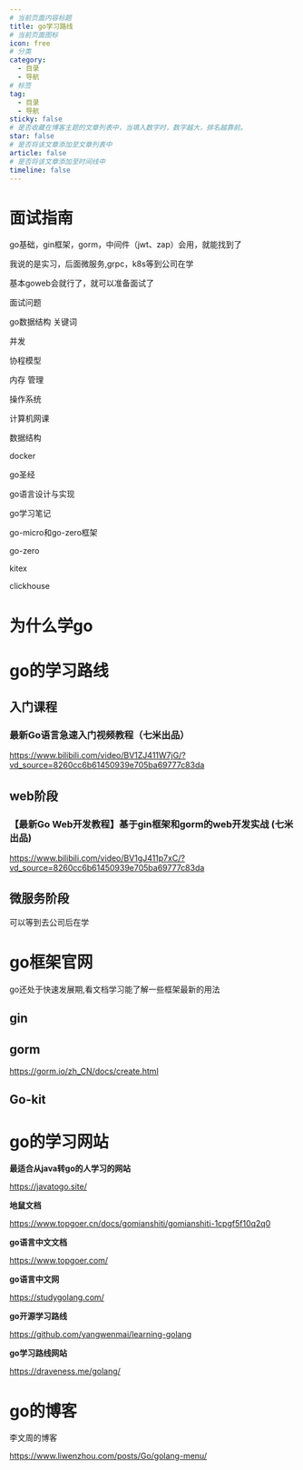 ```yaml
---
# 当前页面内容标题
title: go学习路线
# 当前页面图标
icon: free
# 分类
category:
  - 目录
  - 导航
# 标签
tag:
  - 目录
  - 导航
sticky: false
# 是否收藏在博客主题的文章列表中，当填入数字时，数字越大，排名越靠前。
star: false
# 是否将该文章添加至文章列表中
article: false
# 是否将该文章添加至时间线中
timeline: false
---
```




# 面试指南

go基础，gin框架，gorm，中间件（jwt、zap）会用，就能找到了

我说的是实习，后面微服务,grpc，k8s等到公司在学

基本goweb会就行了，就可以准备面试了

面试问题

go数据结构 关键词

并发

协程模型

内存 管理

操作系统

计算机网课

数据结构

docker

go圣经

go语言设计与实现

go学习笔记

go-micro和go-zero框架

go-zero

kitex

clickhouse

# 为什么学go



# go的学习路线



## 入门课程

### 最新Go语言急速入门视频教程（七米出品）

https://www.bilibili.com/video/BV1ZJ411W7jG/?vd_source=8260cc6b61450939e705ba69777c83da

## web阶段

### 【最新Go Web开发教程】基于gin框架和gorm的web开发实战 (七米出品)

https://www.bilibili.com/video/BV1gJ411p7xC/?vd_source=8260cc6b61450939e705ba69777c83da

## 微服务阶段

可以等到去公司后在学









# go框架官网

go还处于快速发展期,看文档学习能了解一些框架最新的用法

## gin



## gorm

https://gorm.io/zh_CN/docs/create.html



## Go-kit

# go的学习网站

**最适合从java转go的人学习的网站**

https://javatogo.site/

**地鼠文档**

https://www.topgoer.cn/docs/gomianshiti/gomianshiti-1cpgf5f10q2q0

**go语言中文文档**

https://www.topgoer.com/

**go语言中文网**

https://studygolang.com/

**go开源学习路线**

https://github.com/yangwenmai/learning-golang

**go学习路线网站**

https://draveness.me/golang/

# go的博客

李文周的博客

https://www.liwenzhou.com/posts/Go/golang-menu/

